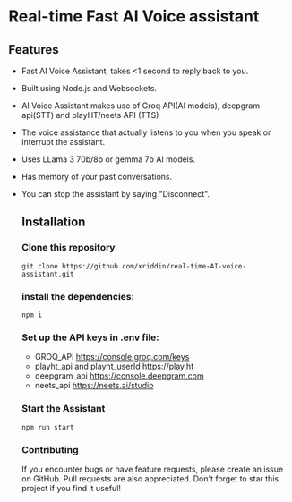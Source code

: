 # Real-time Fast AI Voice assistant
## Features
- Fast AI Voice Assistant, takes <1 second to reply back to you.
- Built using Node.js and Websockets.
- AI Voice Assistant makes use of Groq API(AI models), deepgram api(STT) and playHT/neets API (TTS)
- The voice assistance that actually listens to you when you speak or interrupt the assistant.
- Uses LLama 3 70b/8b or gemma 7b AI models.
- Has memory of your past conversations.
- You can stop the assistant by saying "Disconnect".
  
  ## Installation
  ### Clone this repository
  ```git clone https://github.com/xriddin/real-time-AI-voice-assistant.git```
  ### install the dependencies:
  ```npm i```
  ### Set up the API keys in .env file:
  - GROQ_API https://console.groq.com/keys
  - playht_api and playht_userId https://play.ht
  - deepgram_api https://console.deepgram.com
  - neets_api https://neets.ai/studio

  ### Start the Assistant
  ``` npm run start ```
  ### Contributing
  If you encounter bugs or have feature requests, please create an issue on GitHub. Pull requests are also appreciated. Don't forget to star this project if you find it useful!
  
